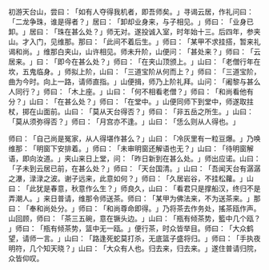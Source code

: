 初游天台山，尝曰：​「如有人夺得我机者，即吾师矣。​」寻谒云居，作礼问曰：​「二龙争珠，谁是得者？​」居曰：​「卸却业身来，与子相见。​」师曰：​「业身已卸。​」居曰：​「珠在甚么处？​」师无对。遂投诚入室，时年始十三。后四年，参夹山。才入门，见维那。那曰：​「此间不着后生。​」师曰：​「某甲不求挂搭，暂来礼谒和尚。​」维那白夹山，山许相见。师未升阶，山便问：​「甚处来？​」师曰：​「云居来。​」曰：​「即今在甚么处？​」师曰：​「在夹山顶颁上。​」山曰：​「老僧行年在坎，五鬼临身。​」师拟上阶，山曰：​「三道宝阶从何而上？​」师曰：​「三道宝阶，曲为今时。向上一路，请师直指。​」山便揖，师乃上阶礼拜。山问：​「阇黎与甚么人同行？​」师曰：​「木上座。​」山曰：​「何不相看老僧？​」师曰：​「和尚看他有分？​」山曰：​「在甚么处？​」师曰：​「在堂中。​」山便同师下到堂中，师遂取拄杖，掷在山面前。山曰：​「莫从天台得否？​」师曰：​「非五岳之所生。​」山曰：​「莫从须弥得否？​」师曰：​「月宫亦不逢。​」山曰：​「恁么则从人得也。​」

师曰：​「自己尚是冤家，从人得堪作甚么？​」山曰：​「冷灰里有一粒豆爆。​」乃唤维那：​「明窗下安排着。​」师曰：​「未审明窗还解语也无？​」山曰：​「待明窗解语，即向汝道。​」夹山来日上堂，问：​「昨日新到在甚么处。​」师出应诺。山曰：​「子未到云居已前，在甚么处？​」师曰：​「天台国清。​」山曰：​「吾闻天台有潺潺之瀑，渌渌之波。谢子远来，此意如何？​」师曰：​「久居岩谷，不挂松蘿。​」山曰：​「此犹是春意，秋意作么生？​」师良久，山曰：​「看君只是撑船汉，终归不是弄潮人。​」来日普请，维那令师送茶。师曰：​「某甲为佛法来，不为送茶来。​」那曰：​「奉和尚处分。​」师曰：​「和尚尊命即得。​」乃将茶去作务处，搖茶瓯作声。山回顾，师曰：​「茶三五碗，意在镢头边。​」山曰：​「瓶有倾茶势，籃中几个瓯？​」师曰：​「瓶有倾茶势，篮中无一瓯。​」便行茶，时众皆举目。师曰：​「大众鹤望，请师一言。​」山曰：​「路逢死蛇莫打杀，无底篮子盛将归。​」师曰：​「手执夜明符，几个知天晓？​」山曰：​「大众有人也。归去来，归去来。​」遂住普请归院，众皆仰叹。